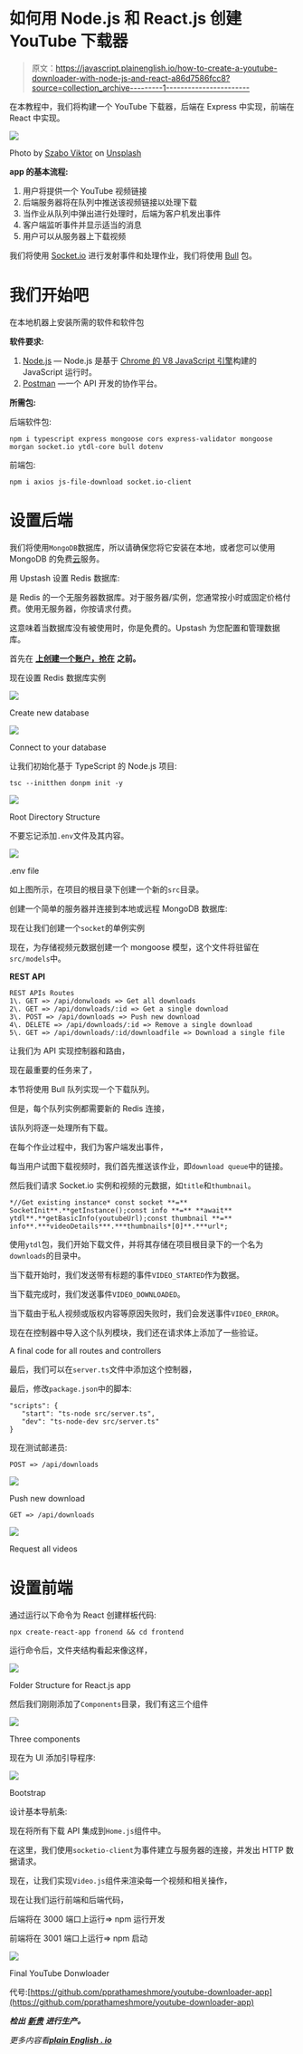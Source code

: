 # 如何用 Node.js 和 React.js 创建 YouTube 下载器

> 原文：<https://javascript.plainenglish.io/how-to-create-a-youtube-downloader-with-node-js-and-react-a86d7586fcc8?source=collection_archive---------1----------------------->

在本教程中，我们将构建一个 YouTube 下载器，后端在 Express 中实现，前端在 React 中实现。

![](img/eaffd36bf7ea64839c3b0547556f175e.png)

Photo by [Szabo Viktor](https://unsplash.com/@vmxhu?utm_source=medium&utm_medium=referral) on [Unsplash](https://unsplash.com?utm_source=medium&utm_medium=referral)

**app 的基本流程:**

1.  用户将提供一个 YouTube 视频链接
2.  后端服务器将在队列中推送该视频链接以处理下载
3.  当作业从队列中弹出进行处理时，后端为客户机发出事件
4.  客户端监听事件并显示适当的消息
5.  用户可以从服务器上下载视频

我们将使用 [Socket.io](https://socket.io/) 进行发射事件和处理作业，我们将使用 [Bull](https://github.com/OptimalBits/bull) 包。

# 我们开始吧

在本地机器上安装所需的软件和软件包

**软件要求:**

1.  [Node.js](https://nodejs.org/en/) — Node.js 是基于 [Chrome 的 V8 JavaScript 引擎](https://v8.dev/)构建的 JavaScript 运行时。
2.  [Postman](https://www.postman.com/) —一个 API 开发的协作平台。

**所需包:**

后端软件包:

```
npm i typescript express mongoose cors express-validator mongoose morgan socket.io ytdl-core bull dotenv
```

前端包:

```
npm i axios js-file-download socket.io-client
```

# **设置后端**

我们将使用`MongoDB`数据库，所以请确保您将它安装在本地，或者您可以使用 MongoDB 的免费[云](https://www.mongodb.com/cloud/atlas)服务。

用 Upstash 设置 Redis 数据库:

是 Redis 的一个无服务器数据库。对于服务器/实例，您通常按小时或固定价格付费。使用无服务器，你按请求付费。

这意味着当数据库没有被使用时，你是免费的。Upstash 为您配置和管理数据库。

首先在 [**上创建一个账户，抢在**](https://upstash.com/) **之前。**

现在设置 Redis 数据库实例

![](img/f391fb05b8dfbb50a699e3525f3dc03b.png)

Create new database

![](img/8c3306484c8730c4405a2a6ea1fe5c4d.png)

Connect to your database

让我们初始化基于 TypeScript 的 Node.js 项目:

```
tsc --initthen donpm init -y
```

![](img/db2472e45902b6914f7bcb3dda928357.png)

Root Directory Structure

不要忘记添加`.env`文件及其内容。

![](img/d19445cf323b5eb9ac2bd4bdc7b504f9.png)

.env file

如上图所示，在项目的根目录下创建一个新的`src`目录。

创建一个简单的服务器并连接到本地或远程 MongoDB 数据库:

现在让我们创建一个`socket`的单例实例

现在，为存储视频元数据创建一个 mongoose 模型，这个文件将驻留在`src/models`中。

**REST API**

```
REST APIs Routes
1\. GET => /api/donwloads => Get all downloads
2\. GET => /api/donwloads/:id => Get a single download
3\. POST => /api/downloads => Push new download
4\. DELETE => /api/downloads/:id => Remove a single download
5\. GET => /api/downloads/:id/downloadfile => Download a single file
```

让我们为 API 实现控制器和路由，

现在最重要的任务来了，

本节将使用 Bull 队列实现一个下载队列。

但是，每个队列实例都需要新的 Redis 连接，

该队列将逐一处理所有下载。

在每个作业过程中，我们为客户端发出事件，

每当用户试图下载视频时，我们首先推送该作业，即`download queue`中的链接。

然后我们请求 Socket.io 实例和视频的元数据，如`title`和`thumbnail`。

```
*//Get existing instance* const socket **=** SocketInit**.**getInstance();const info **=** **await** ytdl**.**getBasicInfo(youtubeUrl);const thumbnail **=** info**.***videoDetails***.***thumbnails*[0]**.***url*;
```

使用`ytdl`包，我们开始下载文件，并将其存储在项目根目录下的一个名为`downloads`的目录中。

当下载开始时，我们发送带有标题的事件`VIDEO_STARTED`作为数据。

当下载完成时，我们发送事件`VIDEO_DOWNLOADED`。

当下载由于私人视频或版权内容等原因失败时，我们会发送事件`VIDEO_ERROR`。

现在在控制器中导入这个队列模块，我们还在请求体上添加了一些验证。

A final code for all routes and controllers

最后，我们可以在`server.ts`文件中添加这个控制器，

最后，修改`package.json`中的脚本:

```
"scripts": {   
   "start": "ts-node src/server.ts",
   "dev": "ts-node-dev src/server.ts"
}
```

现在测试邮递员:

`POST => /api/downloads`

![](img/13292070bf3ff78f79aa9e8bdb5aa1de.png)

Push new download

`GET => /api/downloads`

![](img/7b028e28e1f859d8944a52438844f072.png)

Request all videos

# 设置前端

通过运行以下命令为 React 创建样板代码:

`npx create-react-app fronend && cd frontend`

运行命令后，文件夹结构看起来像这样，

![](img/284330bae78368f52514b49abb69357f.png)

Folder Structure for React.js app

然后我们刚刚添加了`Components`目录，我们有这三个组件

![](img/ceaf7b793fe0b664a370c44aac9f35c0.png)

Three components

现在为 UI 添加引导程序:

![](img/7a7a067781b408bfb337ec485e5e72c8.png)

Bootstrap

设计基本导航条:

现在将所有下载 API 集成到`Home.js`组件中。

在这里，我们使用`socketio-client`为事件建立与服务器的连接，并发出 HTTP 数据请求。

现在，让我们实现`Video.js`组件来渲染每一个视频和相关操作，

现在让我们运行前端和后端代码，

后端将在 3000 端口上运行=> npm 运行开发

前端将在 3001 端口上运行=> npm 启动

![](img/680ec68d7ee234daf99540ac70249487.png)

Final YouTube Donwloader

代号:[https://github.com/pprathameshmore/youtube-downloader-app](https://github.com/pprathameshmore/youtube-downloader-app)

***检出*** [***新贵***](https://upstash.com/) ***进行生产。***

*更多内容看*[***plain English . io***](http://plainenglish.io/)